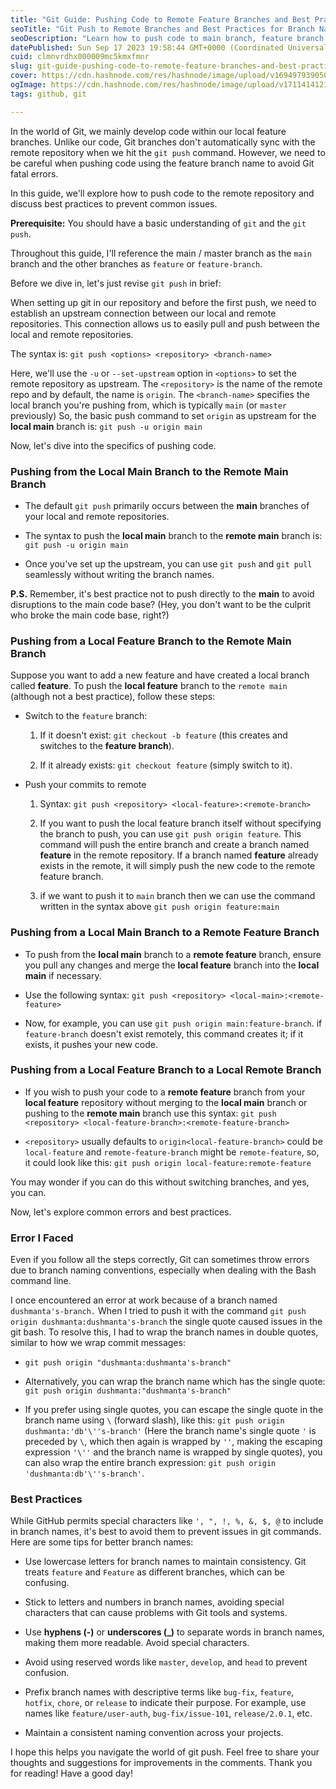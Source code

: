 ```yaml
---
title: "Git Guide: Pushing Code to Remote Feature Branches and Best Practices"
seoTitle: "Git Push to Remote Branches and Best Practices for Branch Naming"
seoDescription: "Learn how to push code to main branch, feature branch and other remote branch with best practice for naming GitHub branches to avoid confusion and error."
datePublished: Sun Sep 17 2023 19:58:44 GMT+0000 (Coordinated Universal Time)
cuid: clmnvrdhx000009mc5kmxfmnr
slug: git-guide-pushing-code-to-remote-feature-branches-and-best-practices
cover: https://cdn.hashnode.com/res/hashnode/image/upload/v1694979390507/e5713df7-9378-4a95-baf3-14e552afd7c4.png
ogImage: https://cdn.hashnode.com/res/hashnode/image/upload/v1711414121808/d1bf90ad-66e0-4e23-9ad6-17199c3c769d.avif
tags: github, git

---
```


In the world of Git, we mainly develop code within our local feature branches. Unlike our code, Git branches don't automatically sync with the remote repository when we hit the `git push` command. However, we need to be careful when pushing code using the feature branch name to avoid Git fatal errors.

In this guide, we'll explore how to push code to the remote repository and discuss best practices to prevent common issues.

**Prerequisite:** You should have a basic understanding of `git` and the `git push`.

Throughout this guide, I'll reference the main / master branch as the `main` branch and the other branches as `feature` or `feature-branch`.

Before we dive in, let's just revise `git push` in brief:

When setting up git in our repository and before the first push, we need to establish an upstream connection between our local and remote repositories. This connection allows us to easily pull and push between the local and remote repositories.

The syntax is: `git push <options> <repository> <branch-name>`

Here, we'll use the `-u` or `--set-upstream` option in `<options>` to set the remote repository as upstream. The `<repository>` is the name of the remote repo and by default, the name is `origin`. The `<branch-name>` specifies the local branch you're pushing from, which is typically `main` (or `master` previously) So, the basic push command to set `origin` as upstream for the **local main** branch is: `git push -u origin main`

Now, let's dive into the specifics of pushing code.

### **Pushing from the Local Main Branch to the Remote Main Branch**

* The default `git push` primarily occurs between the **main** branches of your local and remote repositories.
    
* The syntax to push the **local main** branch to the **remote main** branch is: `git push -u origin main`
    
* Once you've set up the upstream, you can use `git push` and `git pull` seamlessly without writing the branch names.
    

**P.S.** Remember, it's best practice not to push directly to the **main** to avoid disruptions to the main code base? (Hey, you don't want to be the culprit who broke the main code base, right?)

### **Pushing from a Local Feature Branch to the Remote Main Branch**

Suppose you want to add a new feature and have created a local branch called **feature**. To push the **local feature** branch to the `remote main` (although not a best practice), follow these steps:

* Switch to the `feature` branch:
    
    1. If it doesn't exist: `git checkout -b feature` (this creates and switches to the **feature branch**).
        
    2. If it already exists: `git checkout feature` (simply switch to it).
        
* Push your commits to remote
    
    1. Syntax: `git push <repository> <local-feature>:<remote-branch>`
        
    2. If you want to push the local feature branch itself without specifying the branch to push, you can use `git push origin feature`. This command will push the entire branch and create a branch named **feature** in the remote repository. If a branch named **feature** already exists in the remote, it will simply push the new code to the remote feature branch.
        
    3. if we want to push it to `main` branch then we can use the command written in the syntax above `git push origin feature:main`
        

### **Pushing from a Local Main Branch to a Remote Feature Branch**

* To push from the **local main** branch to a **remote feature** branch, ensure you pull any changes and merge the **local feature** branch into the **local main** if necessary.
    
* Use the following syntax: `git push <repository> <local-main>:<remote-feature>`
    
* Now, for example, you can use `git push origin main:feature-branch`. if `feature-branch` doesn't exist remotely, this command creates it; if it exists, it pushes your new code.
    

### **Pushing from a Local Feature Branch to a Local Remote Branch**

* If you wish to push your code to a **remote feature** branch from your **local feature** repository without merging to the **local main** branch or pushing to the **remote main** branch use this syntax: `git push <repository> <local-feature-branch>:<remote-feature-branch>`
    
* `<repository>` usually defaults to `origin<local-feature-branch>` could be `local-feature` and `remote-feature-branch` might be `remote-feature`, so, it could look like this: `git push origin local-feature:remote-feature`
    

You may wonder if you can do this without switching branches, and yes, you can.

Now, let's explore common errors and best practices.

### **Error I Faced**

Even if you follow all the steps correctly, Git can sometimes throw errors due to branch naming conventions, especially when dealing with the Bash command line.

I once encountered an error at work because of a branch named `dushmanta's-branch.` When I tried to push it with the command `git push origin dushmanta:dushmanta's-branch` the single quote caused issues in the git bash. To resolve this, I had to wrap the branch names in double quotes, similar to how we wrap commit messages:

* `git push origin "dushmanta:dushmanta's-branch"`
    
* Alternatively, you can wrap the branch name which has the single quote: `git push origin dushmanta:"dushmanta's-branch"`
    
* If you prefer using single quotes, you can escape the single quote in the branch name using `\` (forward slash), like this: `git push origin dushmanta:'db'\''s-branch'` (Here the branch name's single quote `'` is preceded by `\`, which then again is wrapped by `''`, making the escaping expression `'\''` and the branch name is wrapped by single quotes), you can also wrap the entire branch expression: `git push origin 'dushmanta:db'\''s-branch'`.
    

### **Best Practices**

While GitHub permits special characters like `', ", !, %, &, $, @` to include in branch names, it's best to avoid them to prevent issues in git commands. Here are some tips for better branch names:

* Use lowercase letters for branch names to maintain consistency. Git treats `feature` and `Feature` as different branches, which can be confusing.
    
* Stick to letters and numbers in branch names, avoiding special characters that can cause problems with Git tools and systems.
    
* Use **hyphens (-)** or **underscores (\_)** to separate words in branch names, making them more readable. Avoid special characters.
    
* Avoid using reserved words like `master`, `develop`, and `head` to prevent confusion.
    
* Prefix branch names with descriptive terms like `bug-fix`, `feature`, `hotfix`, `chore`, or `release` to indicate their purpose. For example, use names like `feature/user-auth`, `bug-fix/issue-101`, `release/2.0.1`, etc.
    
* Maintain a consistent naming convention across your projects.
    

I hope this helps you navigate the world of git push. Feel free to share your thoughts and suggestions for improvements in the comments. Thank you for reading! Have a good day!